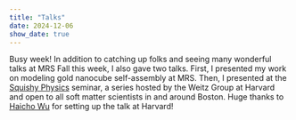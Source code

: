 ```yaml
---
title: "Talks"
date: 2024-12-06
show_date: true
---
```

Busy week!
In addition to catching up folks and seeing many wonderful talks at MRS Fall this week, I also gave two talks. 
First, I presented my work on modeling gold nanocube self-assembly at MRS.
Then, I presented at the [Squishy Physics](https://weitzlab.seas.harvard.edu/schedule/squishy-physics) seminar, a series hosted by the Weitz Group at Harvard and open to all soft matter scientists in and around Boston.
Huge thanks to [Haicho Wu](https://www.linkedin.com/in/haichao-wu/) for setting up the talk at Harvard!
